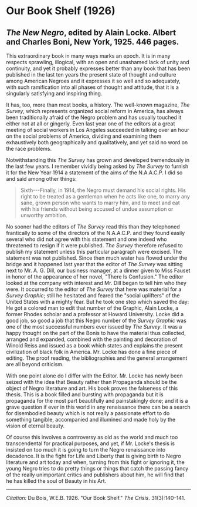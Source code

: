 <!--
title:   Our Book Shelf
author:  Du Bois, W.E.B.
journal: The Crisis
year:    1926
volume:  31
issue:   3
pages:   140-141
-->

# Our Book Shelf (1926)

<h2><em>The New Negro</em>, edited by Alain Locke. Albert and Charles Boni, New York, 1925. 446 pages.</h2>

This extraordinary book in many ways marks an epoch. It is in many respects sprawling, illogical, with an open and unashamed lack of unity and continuity, and yet it probably expresses better than any book that has been published in the last ten years the present state of thought and culture among American Negroes and it expresses it so well and so adequately, with such ramification into all phases of thought and attitude, that it is a singularly satisfying and inspiring thing. 

It has, too, more than most books, a history. The well-known magazine, *The Survey*, which represents organized social reform in America, has always been traditionally afraid of the Negro problem and has usually touched it either not at all or gingerly. Even last year one of the editors at a great meeting of social workers in Los Angeles succeeded in talking over an hour on the social problems of America, dividing and examining them exhaustively both geographically and qualitatively, and yet said no word on the race problems.

Notwithstanding this *The Survey* has grown and developed tremendously in the last few years. I remember vividly being asked by *The Survey* to furnish it for the New Year 1914 a statement of the aims of the N.A.A.C.P. I did so and said among other things: 

> Sixth---Finally, in 1914, the Negro must demand his social rights. His right to be treated as a gentleman when he acts like one, to marry any sane, grown person who wants to marry him, and to meet and eat with his friends without being accused of undue assumption or unworthy ambition. 

No sooner had the editors of *The Survey* read this than they telephoned frantically to some of the directors of the N.A.A.C.P. and they found easily several who did not agree with this statement and one indeed who threatened to resign if it were published. *The Survey* therefore refused to publish my statement unless this particular paragraph were excised. The statement was not published. Since then much water has flowed under the bridge and it happened last year that the editor of *The Survey* was sitting next to Mr. A. G. Dill, our business manager, at a dinner given to Miss Fauset in honor of the appearance of her novel, "There Is Confusion." The editor looked at the company with interest and Mr. Dill began to tell him who they were. It occurred to the editor of *The Survey* that here was material for a *Survey Graphic*; still he hesitated and feared the "social uplifters" of the United States with a mighty fear. But he took one step which saved the day: He got a colored man to edit that number of the Graphic, Alain Locke, a former Rhodes scholar and a professor at Howard University. Locke did a good job, so good a job that this Negro number of the *Survey Graphic* was one of the most successful numbers ever issued by *The Survey*. It was a happy thought on the part of the Bonis to have the material thus collected, arranged and expanded, combined with the painting and decoration of Winold Reiss and issued as a book which states and explains the present civilization of black folk in America. Mr. Locke has done a fine piece of editing. The proof reading, the bibliographies and the general arrangement are all beyond criticism. 

With one point alone do I differ with the Editor. Mr. Locke has newly been seized with the idea that Beauty rather than Propaganda should be the object of Negro literature and art. His book proves the falseness of this thesis. This is a book filled and bursting with propaganda but it is propaganda for the most part beautifully and painstakingly done; and it is a grave question if ever in this world in any renaissance there can be a search for disembodied beauty which is not really a passionate effort to do something tangible, accompanied and illumined and made holy by the vision of eternal beauty. 

Of course this involves a controversy as old as the world and much too transcendental for practical purposes, and yet, if Mr. Locke's thesis is insisted on too much it is going to turn the Negro renaissance into decadence. It is the fight for Life and Liberty that is giving birth to Negro literature and art today and when, turning from this fight or ignoring it, the young Negro tries to do pretty things or things that catch the passing fancy of the really unimportant critics and publishers about him, he will find that he has killed the soul of Beauty in his Art. 

________________
*Citation:* Du Bois, W.E.B. 1926. "Our Book Shelf." *The Crisis*. 31(3):140&ndash;141.